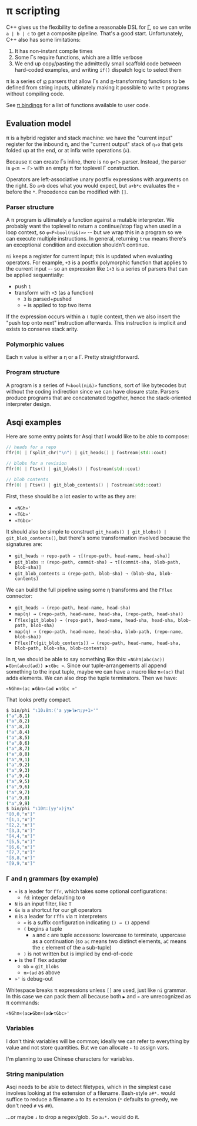 # π scripting
C++ gives us the flexibility to define a reasonable DSL for [Γ](gamma.md), so we can write `a | b | c` to get a composite pipeline. That's a good start. Unfortunately, C++ also has some limitations:

1. It has non-instant compile times
2. Some Γs require functions, which are a little verbose
3. We end up copy/pasting the admittedly small scaffold code between hard-coded examples, and writing `if()` dispatch logic to select them

π is a series of [φ](phi.md) parsers that allow Γs and [η](eta.md)-transforming functions to be defined from string inputs, ultimately making it possible to write τ programs without compiling code.

See [π bindings](pi-bindings.md) for a list of functions available to user code.


## Evaluation model
π is a hybrid register and stack machine: we have the "current input" register for the inbound η, and the "current output" stack of `η₀o` that gets folded up at the end, or at infix write operations (`∷`).

Because π can create Γs inline, there is no `φ<Γ>` parser. Instead, the parser is `φ<π → Γ>` with an empty π for toplevel Γ construction.

Operators are left-associative unary postfix expressions with arguments on the right. So `a+b` does what you would expect, but `a+b*c` evaluates the `+` before the `*`. Precedence can be modified with `[]`.


### Parser structure
A π program is ultimately a function against a mutable interpreter. We probably want the toplevel to return a continue/stop flag when used in a loop context, so `φ<F<bool(πi&)>>` -- but we wrap this in a program so we can execute multiple instructions. In general, returning `true` means there's an exceptional condition and execution shouldn't continue.

`πi` keeps a register for current input; this is updated when evaluating operators. For example, `+3` is a postfix polymorphic function that applies to the current input -- so an expression like `1+3` is a series of parsers that can be applied sequentially:

+ push `1`
+ transform with `+3` (as a function)
  + `3` is parsed+pushed
  + `+` is applied to top two items

If the expression occurs within a `(` tuple context, then we also insert the "push top onto next" instruction afterwards. This instruction is implicit and exists to conserve stack arity.


### Polymorphic values
Each π value is either a η or a Γ. Pretty straightforward.


### Program structure
A program is a series of `F<bool(πi&)>` functions, sort of like bytecodes but without the coding indirection since we can have closure state. Parsers produce programs that are concatenated together, hence the stack-oriented interpreter design.


## Asqi examples
Here are some entry points for Asqi that I would like to be able to compose:

```cpp
// heads for a repo
Γfr(0) | Γsplit_chr("\n") | git_heads() | Γostream(std::cout)

// blobs for a revision
Γfr(0) | Γtsv() | git_blobs() | Γostream(std::cout)

// blob contents
Γfr(0) | Γtsv() | git_blob_contents() | Γostream(std::cout)
```

First, these should be a lot easier to write as they are:

+ `«NGh»'`
+ `«TGb»'`
+ `«TGbc»'`

It should also be simple to construct `git_heads() | git_blobs() | git_blob_contents()`, but there's some transformation involved because the signatures are:

+ `git_heads ∷ repo-path → τ[(repo-path, head-name, head-sha)]`
+ `git_blobs ∷ (repo-path, commit-sha) → τ[(commit-sha, blob-path, blob-sha)]`
+ `git_blob_contents ∷ (repo-path, blob-sha) → (blob-sha, blob-contents)`

We can build the full pipeline using some η transforms and the `Γflex` connector:

+ `git_heads → (repo-path, head-name, head-sha)`
+ `map(η) → (repo-path, head-name, head-sha, (repo-path, head-sha))`
+ `Γflex(git_blobs) → (repo-path, head-name, head-sha, head-sha, blob-path, blob-sha)`
+ `map(η) → (repo-path, head-name, head-sha, blob-path, (repo-name, blob-sha))`
+ `Γflex(Γτ(git_blob_contents)) → (repo-path, head-name, head-sha, blob-path, blob-sha, blob-contents)`

In π, we should be able to say something like this: `«NGhπ(abc(ac)) ▶Gbπ(abcd(ad)) ▶τGbc »`. Since our tuple-arrangements all append something to the input tuple, maybe we can have a macro like `π«(ac)` that adds elements. We can also drop the tuple terminators. Then we have:

```
«NGhπ«(ac ▶Gbπ«(ad ▶τGbc »'
```

That looks pretty compact.

```bash
$ bin/phi "ι10↓8π:('a yy▶ϊ▶π;y+1»'"
("a",8,1)
("a",8,2)
("a",8,3)
("a",8,4)
("a",8,5)
("a",8,6)
("a",8,7)
("a",8,8)
("a",9,1)
("a",9,2)
("a",9,3)
("a",9,4)
("a",9,5)
("a",9,6)
("a",9,7)
("a",9,8)
("a",9,9)
$ bin/phi "ι10π:(yy'x)j⍕⍎"
"[0,0,"x"]"
"[1,1,"x"]"
"[2,2,"x"]"
"[3,3,"x"]"
"[4,4,"x"]"
"[5,5,"x"]"
"[6,6,"x"]"
"[7,7,"x"]"
"[8,8,"x"]"
"[9,9,"x"]"
```


### Γ and η grammars (by example)
+ `«` is a leader for `Γfr`, which takes some optional configurations:
  + `fd`: integer defaulting to `0`
+ `N` is an input filter, like `T`
+ `Gx` is a shortcut for our git operators
+ `π` is a leader for `Γffn` via π interpreters
  + `«` is a suffix configuration indicating `() → ()` append
  + `(` begins a tuple
    + `a` and `c` are tuple accessors: lowercase to terminate, uppercase as a continuation (so `ac` means two distinct elements, `aC` means the `c` element of the `a` sub-tuple)
  + `)` is not written but is implied by end-of-code
+ `▶` is the Γ flex adapter
  + `Gb` = `git_blobs`
  + `π«(ad` as above
+ `»'` is debug-out

Whitespace breaks π expressions unless `[]` are used, just like `ni` grammar. In this case we can pack them all because both `▶` and `»` are unrecognized as π commands:

```
«NGhπ«(ac▶Gbπ«(ad▶τGbc»'
```


### Variables
I don't think variables will be common; ideally we can refer to everything by value and not store quantities. But we can allocate `←` to assign vars.

I'm planning to use Chinese characters for variables.


### String manipulation
Asqi needs to be able to detect filetypes, which in the simplest case involves looking at the extension of a filename. Bash-style `a#*.` would suffice to reduce a filename `a` to its extension (`*` defaults to greedy, we don't need `#` vs `##`).

...or maybe `↓` to drop a regex/glob. So `a↓*.` would do it.
